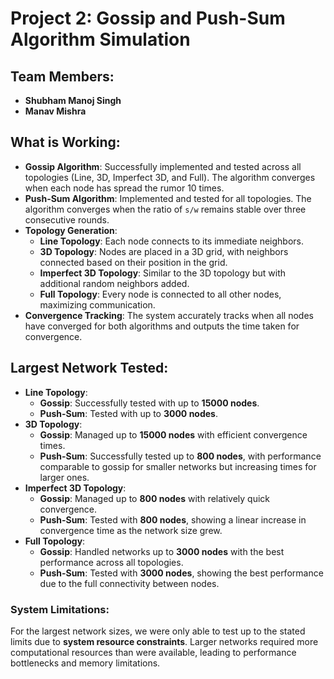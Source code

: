 Project 2: Gossip and Push-Sum Algorithm Simulation
===================================================

Team Members:
-------------

-   **Shubham Manoj Singh**
-   **Manav Mishra**

What is Working:
----------------

-   **Gossip Algorithm**: Successfully implemented and tested across all topologies (Line, 3D, Imperfect 3D, and Full). The algorithm converges when each node has spread the rumor 10 times.
-   **Push-Sum Algorithm**: Implemented and tested for all topologies. The algorithm converges when the ratio of `s/w` remains stable over three consecutive rounds.
-   **Topology Generation**:
    -   **Line Topology**: Each node connects to its immediate neighbors.
    -   **3D Topology**: Nodes are placed in a 3D grid, with neighbors connected based on their position in the grid.
    -   **Imperfect 3D Topology**: Similar to the 3D topology but with additional random neighbors added.
    -   **Full Topology**: Every node is connected to all other nodes, maximizing communication.
-   **Convergence Tracking**: The system accurately tracks when all nodes have converged for both algorithms and outputs the time taken for convergence.

Largest Network Tested:
-----------------------

-   **Line Topology**:
    -   **Gossip**: Successfully tested with up to **15000 nodes**.
    -   **Push-Sum**: Tested with up to **3000 nodes**.
-   **3D Topology**:
    -   **Gossip**: Managed up to **15000 nodes** with efficient convergence times.
    -   **Push-Sum**: Successfully tested up to **800 nodes**, with performance comparable to gossip for smaller networks but increasing times for larger ones.
-   **Imperfect 3D Topology**:
    -   **Gossip**: Managed up to **800 nodes** with relatively quick convergence.
    -   **Push-Sum**: Tested with **800 nodes**, showing a linear increase in convergence time as the network size grew.
-   **Full Topology**:
    -   **Gossip**: Handled networks up to **3000 nodes** with the best performance across all topologies.
    -   **Push-Sum**: Tested with **3000 nodes**, showing the best performance due to the full connectivity between nodes.

### **System Limitations**:

For the largest network sizes, we were only able to test up to the stated limits due to **system resource constraints**. Larger networks required more computational resources than were available, leading to performance bottlenecks and memory limitations.
